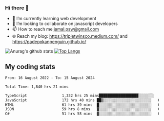 ### Hi there 👋

<!--
**padepokanpenguin/padepokanpenguin** is a ✨ _special_ ✨ repository because its `README.md` (this file) appears on your GitHub profile.
-->

- 🌱 I’m currently learning  web development
- 👯 I’m looking to collaborate on javascript developers
- 📫 How to reach me jamal.psw@gmail.com
- 🌐 Reach my blog:
   https://tripletwinsco.medium.com/ and
   https://padepokanpenguin.github.io/

![Anurag's github stats](https://github-readme-stats.vercel.app/api?username=padepokanpenguin&count_private=true&disable_animations=false&show_icons=true&theme=default)
[![Top Langs](https://github-readme-stats.vercel.app/api/top-langs/?username=padepokanpenguin&theme=default&layout=compact)](https://github.com/padepokanpenguin)

## My coding stats

<!--START_SECTION:waka-->

```txt
From: 16 August 2022 - To: 15 August 2024

Total Time: 1,840 hrs 21 mins

TypeScript                1,332 hrs 25 mins██████████████████░░░░░░░   72.40 %
JavaScript                172 hrs 40 mins ██▒░░░░░░░░░░░░░░░░░░░░░░   09.38 %
HTML                      61 hrs 39 mins  █░░░░░░░░░░░░░░░░░░░░░░░░   03.35 %
JSON                      59 hrs 8 mins   ▓░░░░░░░░░░░░░░░░░░░░░░░░   03.21 %
C#                        51 hrs 58 mins  ▓░░░░░░░░░░░░░░░░░░░░░░░░   02.82 %
```

<!--END_SECTION:waka-->


